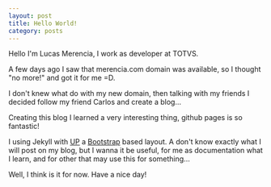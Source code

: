 ```yaml
---
layout: post
title: Hello World!
category: posts
---
```



Hello I'm Lucas Merencia, I work as developer at TOTVS.

A few days ago I saw that merencia.com domain was available, so I thought "no more!" and got it for me =D.

I don't knew what do with my new domain, then talking with my friends I decided follow my friend Carlos and create a blog...

Creating this blog I learned a very interesting thing, github pages is so fantastic!

I using Jekyll with [UP](https://github.com/caarlos0/up) a [Bootstrap](http://getbootstrap.com) based layout. A don't know exactly what I will post on my blog, but I wanna it be useful, for me as documentation what I learn, and for other that may use this for something...

Well, I think is it for now. Have a nice day!



